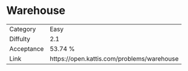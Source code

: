 # Warehouse

<table>
    <tr>
        <td>Category</td>
        <td>Easy</td>
    </tr>
    <tr>
        <td>Diffulty</td>
        <td>2.1</td>
    </tr>
    <tr>
        <td>Acceptance</td>
        <td>53.74 %</td>
    </tr>
    <tr>
        <td>Link</td>
        <td>https://open.kattis.com/problems/warehouse</td>
    </tr>
</table>